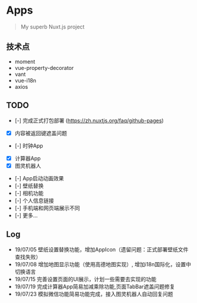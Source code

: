 # Apps

> My superb Nuxt.js project

## 技术点
* moment
* vue-property-decorator
* vant
* vue-i18n
* axios

## TODO
- [-] 完成正式打包部署 (https://zh.nuxtjs.org/faq/github-pages)
- [x] 内容被返回键遮盖问题
- [-] 时钟App
- [x] 计算器App
- [x] 图灵机器人
- [-] App启动动画效果
- [-] 壁纸替换
- [-] 相机功能
- [-] 个人信息链接
- [-] 手机端和网页端展示不同
- [-] 更多...

## Log
* 19/07/05
壁纸设置替换功能，增加AppIcon（遗留问题：正式部署壁纸文件查找失败）
* 19/07/08
增加地图显示功能（使用高德地图实现）, 增加i18n国际化，设置中切换语言
* 19/07/15
完善设置页面的UI展示，计划一些需要去实现的功能
* 19/07/19
完成计算器App简易加减乘除功能,页面TabBar遮盖问题修复
* 19/07/23
模拟微信功能简易功能完成，接入图灵机器人自动回复问题
